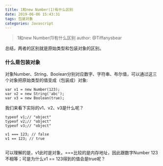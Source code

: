 ```yaml
---
title: 1和new Number(1)有什么区别
date: 2019-06-06 15:43:31
tags: 包装对象
categories: Javascript
---
```


> 1和new Number(1)有什么区别
> author: @Tiffanysbear 

总结，两者的区别就是原始类型和包装对象的区别。

### 什么是包装对象

对象Number、String、Boolean分别对应数字、字符串、布尔值，可以通过这三个对象把原始类型的值变成（包装成）对象:

```
var v1 = new Number(123);
var v2 = new String('abc');
var v3 = new Boolean(true);

```

我们来看下实际的v1、v2、v3是什么呢？

```
typeof v1;// "object"
typeof v2;// "object"
typeof v3;// "object"

v1 === 123; // false
v1 == 123; // true


```

可以理解的是，v1此时是对象，===比较的是内存地址，因此跟数字Number 123不相等；可是为什么v1 == 123得到的值会是true呢？

<!-- more -->


























